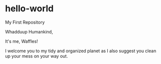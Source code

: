 # hello-world
My First Repository

Whadduup Humankind, 

It's me, Waffles! 

I welcome you to my tidy and organized planet as I also suggest you clean up your mess on your way out. 
